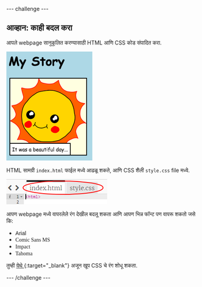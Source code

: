 \--- challenge \---

## आव्हान: काही बदल करा

आपले webpage सानुकूलित करण्यासाठी HTML आणि CSS कोड संपादित करा.

![screenshot](images/story-changes.png)

HTML सामग्री `index.html` फाईल मध्ये आढळू शकते, आणि CSS शैली `style.css` file मध्ये.

![screenshot](images/story-files.png)

आपण webpage मध्ये वापरलेले रंग देखील बदलू शकता आणि आपण भिन्न फॉन्ट पण वापरू शकतो जसे कि:

+ <span style="font-family: Arial;">Arial</span>
+ <span style="font-family: Comic Sans MS;">Comic Sans MS</span>
+ <span style="font-family: Impact;">Impact</span>
+ <span style="font-family: Tahoma;">Tahoma</span>

तुम्ही [येथे ](http://jumpto.cc/colours){:target="_blank"} अजून खूप CSS चे रंग शोधू शकता.

\--- /challenge \---